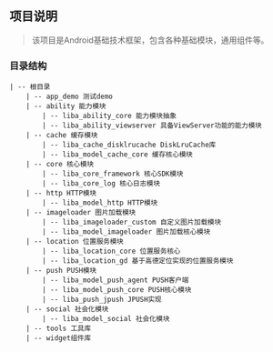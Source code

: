 ## 项目说明

>该项目是Android基础技术框架，包含各种基础模块，通用组件等。

### 目录结构

    | -- 根目录
        | -- app_demo 测试demo
        | -- ability 能力模块
            | -- liba_ability_core 能力模块抽象
            | -- liba_ability_viewserver 具备ViewServer功能的能力模块
        | -- cache 缓存模块
            | -- liba_cache_disklrucache DiskLruCache库
            | -- liba_model_cache_core 缓存核心模块
        | -- core 核心模块
            | -- liba_core_framework 核心SDK模块
            | -- liba_core_log 核心日志模块
        | -- http HTTP模块
            | -- liba_model_http HTTP模块
        | -- imageloader 图片加载模块
            | -- liba_imageloader_custom 自定义图片加载模块
            | -- liba_model_imageloader 图片加载核心模块
        | -- location 位置服务模块
            | -- liba_location_core 位置服务核心
            | -- liba_location_gd 基于高德定位实现的位置服务模块
        | -- push PUSH模块
            | -- liba_model_push_agent PUSH客户端
            | -- liba_model_push_core PUSH核心模块
            | -- liba_push_jpush JPUSH实现
        | -- social 社会化模块
            | -- liba_model_social 社会化模块
        | -- tools 工具库
        | -- widget组件库
        
        
        